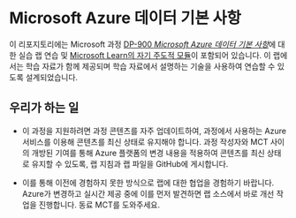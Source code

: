 # Microsoft Azure 데이터 기본 사항

이 리포지토리에는 Microsoft 과정 [DP-900 *Microsoft Azure 데이터 기본 사항*](https://docs.microsoft.com/en-us/learn/certifications/courses/dp-900t00)에 대한 실습 랩 연습 및 [Microsoft Learn의 자기 주도적 모듈](https://docs.microsoft.com/en-us/users/23110622/collections/0kjyh8rn5gdrjj/)이 포함되어 있습니다. 이 랩에서는 학습 자료가 함께 제공되며 학습 자료에서 설명하는 기술을 사용하여 연습할 수 있도록 설계되었습니다. 

## 우리가 하는 일

- 이 과정을 지원하려면 과정 콘텐츠를 자주 업데이트하여, 과정에서 사용하는 Azure 서비스를 이용해 콘텐츠를 최신 상태로 유지해야 합니다.  과정 작성자와 MCT 사이의 개방된 기여를 통해 Azure 플랫폼의 변경 내용을 적용하여 콘텐츠를 최신 상태로 유지할 수 있도록, 랩 지침과 랩 파일을 GitHub에 게시합니다.

- 이를 통해 이전에 경험하지 못한 방식으로 랩에 대한 협업을 경험하기 바랍니다. Azure가 변경하고 실시간 제공 중에 이를 먼저 발견하면 랩 소스에서 바로 개선 작업을 진행합니다.  동료 MCT를 도와주세요.

